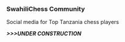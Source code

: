 ### SwahiliChess Community

Social media for Top Tanzania chess players

***>>>UNDER CONSTRUCTION***
